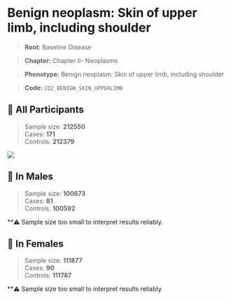 # Benign neoplasm: Skin of upper limb, including shoulder

> **Root:** Baseline Disease  

> **Chapter:** Chapter II- Neoplasms  

> **Phenotype:** Benign neoplasm: Skin of upper limb, including shoulder  

> **Code:** `CD2_BENIGN_SKIN_UPPERLIMB`

## 🧪 All Participants  
> Sample size: **212550**  
> Cases: **171**  
> Controls: **212379**
<img src="/Disease/Figures/ALL/Incidence/CD2_BENIGN_SKIN_UPPERLIMB.png"/>
<CsvTable src="/Disease_Data/ALL/Incidence/COX_CD2_BENIGN_SKIN_UPPERLIMB.csv" label="🔍 View full results" />

## 👨 In Males  
> Sample size: **100673**  
> Cases: **81**  
> Controls: **100592**

**⚠️ Sample size too small to interpret results reliably.


## 👩 In Females  
> Sample size: **111877**  
> Cases: **90**  
> Controls: **111787**

**⚠️ Sample size too small to interpret results reliably.

